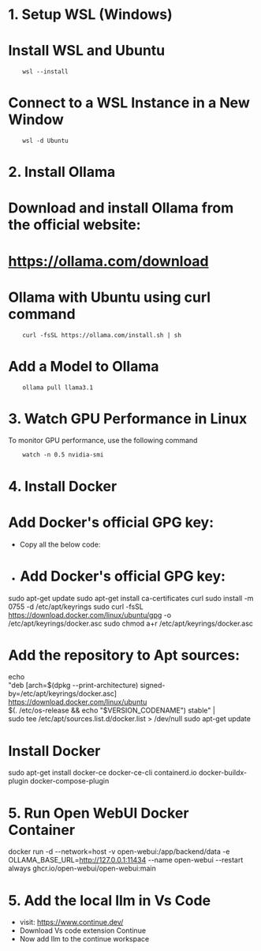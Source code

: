 # 1. Setup WSL (Windows)

# Install WSL and Ubuntu

        wsl --install

# Connect to a WSL Instance in a New Window

        wsl -d Ubuntu

# 2. Install Ollama

# Download and install Ollama from the official website:
# https://ollama.com/download
# Ollama with Ubuntu using curl command
        curl -fsSL https://ollama.com/install.sh | sh

# Add a Model to Ollama
        ollama pull llama3.1


# 3. Watch GPU Performance in Linux
 To monitor GPU performance, use the following command
        
        watch -n 0.5 nvidia-smi

# 4. Install Docker

# Add Docker's official GPG key:

* Copy all the below code:

*   #  Add Docker's official GPG key:
sudo apt-get update
sudo apt-get install ca-certificates curl
sudo install -m 0755 -d /etc/apt/keyrings
sudo curl -fsSL https://download.docker.com/linux/ubuntu/gpg -o /etc/apt/keyrings/docker.asc
sudo chmod a+r /etc/apt/keyrings/docker.asc

# Add the repository to Apt sources:
echo \
"deb [arch=$(dpkg --print-architecture) signed-by=/etc/apt/keyrings/docker.asc] https://download.docker.com/linux/ubuntu \
$(. /etc/os-release && echo "$VERSION_CODENAME") stable" | \
sudo tee /etc/apt/sources.list.d/docker.list > /dev/null
sudo apt-get update

# Install Docker
sudo apt-get install docker-ce docker-ce-cli containerd.io docker-buildx-plugin docker-compose-plugin

# 5. Run Open WebUI Docker Container
docker run -d --network=host -v open-webui:/app/backend/data -e OLLAMA_BASE_URL=http://127.0.0.1:11434 --name open-webui --restart always ghcr.io/open-webui/open-webui:main

# 5. Add the local llm in Vs Code 
* visit: https://www.continue.dev/
* Download Vs code extension Continue
* Now add llm to the continue workspace
